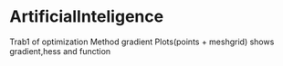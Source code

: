 # ArtificialInteligence
Trab1 of optimization
Method gradient
Plots(points + meshgrid)
shows gradient,hess and function
